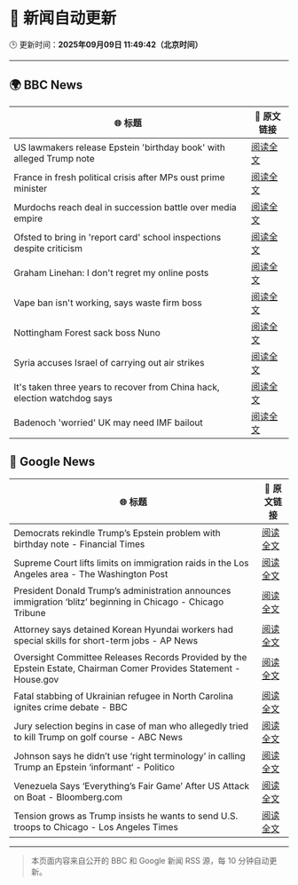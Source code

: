 # 🧠 新闻自动更新

🕒 更新时间：**2025年09月09日 11:49:42（北京时间）**

---

## 🌍 BBC News

| 🌐 标题 | 🔗 原文链接 |
|--------|-------------|
| US lawmakers release Epstein 'birthday book' with alleged Trump note | [阅读全文](https://www.bbc.com/news/articles/cvgqnn4ngvdo?at_medium=RSS&at_campaign=rss) |
| France in fresh political crisis after MPs oust prime minister | [阅读全文](https://www.bbc.com/news/articles/c2dnxxekyezo?at_medium=RSS&at_campaign=rss) |
| Murdochs reach deal in succession battle over media empire | [阅读全文](https://www.bbc.com/news/articles/cn825x71g4do?at_medium=RSS&at_campaign=rss) |
| Ofsted to bring in 'report card' school inspections despite criticism | [阅读全文](https://www.bbc.com/news/articles/cx2jnlj3e0yo?at_medium=RSS&at_campaign=rss) |
| Graham Linehan: I don't regret my online posts | [阅读全文](https://www.bbc.com/news/articles/c7v13v3z6lgo?at_medium=RSS&at_campaign=rss) |
| Vape ban isn't working, says waste firm boss | [阅读全文](https://www.bbc.com/news/articles/c5y8563rjkdo?at_medium=RSS&at_campaign=rss) |
| Nottingham Forest sack boss Nuno | [阅读全文](https://www.bbc.com/sport/football/articles/c2en2xnpvlno?at_medium=RSS&at_campaign=rss) |
| Syria accuses Israel of carrying out air strikes | [阅读全文](https://www.bbc.com/news/articles/c79v1351ello?at_medium=RSS&at_campaign=rss) |
| It's taken three years to recover from China hack, election watchdog says | [阅读全文](https://www.bbc.com/news/articles/c80gl8yvj9go?at_medium=RSS&at_campaign=rss) |
| Badenoch 'worried' UK may need IMF bailout | [阅读全文](https://www.bbc.com/news/articles/c89dx7z98g7o?at_medium=RSS&at_campaign=rss) |

## 📰 Google News

| 🌐 标题 | 🔗 原文链接 |
|--------|-------------|
| Democrats rekindle Trump’s Epstein problem with birthday note - Financial Times | [阅读全文](https://news.google.com/rss/articles/CBMicEFVX3lxTE9wb295Mk5yMHlUVlpNSEpKR1lUQ0dVY2o5WldaVU9NSFUtS3RhSzFTX2Zwa0c3cC1rOGc2Mmp5dnFlYVgyWXZxcllsVTN5U2Rxc3RkZE56LUJ4NXFJelN5QW5HN0RPdGk4ZVlSa1FsM0I?oc=5) |
| Supreme Court lifts limits on immigration raids in the Los Angeles area - The Washington Post | [阅读全文](https://news.google.com/rss/articles/CBMiswFBVV95cUxQdzRHVHVHSjJzYlUyQW5ENHRtSUlOVGx1Q1Ryc0ZEVkYydmpJbHZ5Wm9MSnduWWQ3VDR3dGJUeXJuSW5wVkNkbWNsYmNZMTNSRDR1SWphS29SdTFNREJBZnpFQmxJdHVCT1FfQmJGVFhNYWlucUIxX25VTjc2TGJEQmRWcVB5MXgzYmJZaTJFZlA1WGNNSVdTVk1iWG9tWlczY0VyR1ZTSHY4S1hYaWw1ZXlLUQ?oc=5) |
| President Donald Trump’s administration announces immigration ‘blitz’ beginning in Chicago - Chicago Tribune | [阅读全文](https://news.google.com/rss/articles/CBMiyAFBVV95cUxOeV9WU3hUTkVoVjhNU3Z0MTBJTVU1VjYySUM0S0xZWk5tVDBZLXlZUjFLVjhZZ0c0N3h6ZmNsTF9SWUhZOFNWUFF2OVAxRk92SVdwVHFOdkJGR1E2OWxpVC1CYmxzVFBnc2d0Tmp4cmpUMmdCbE5MVWplSkozRE0wZ1dhNVJpN29Cd2F0bXp4RW15S2FmSzBleDlhYWtvTUtwNnZUbmFwRjdwNDVUbnhtaU1pTllxOFEwTFdKY1dQdHc2T0QzWU5ydg?oc=5) |
| Attorney says detained Korean Hyundai workers had special skills for short-term jobs - AP News | [阅读全文](https://news.google.com/rss/articles/CBMimwFBVV95cUxOcjJSZElwSDJ5cFBreVBZOEltMEtqR24xVGhLYTEwLWFsRWJ3LWd5QmJVWU5DV2Q0SjVRRDN5dFVqS1p6dlNpS3p0NDRqZ1h1c19kTWZVN0s5UjZ4UGhUa050X1VhQ09DeW5mc2MybmIxNjBLQ0gwSXRtTUZaSndGVHgtU21IVi13RUsxMmJhZjFESUhnRjdwQzB4cw?oc=5) |
| Oversight Committee Releases Records Provided by the Epstein Estate, Chairman Comer Provides Statement - House.gov | [阅读全文](https://news.google.com/rss/articles/CBMi1AFBVV95cUxQV281cEJRZHBwY0xqN2lTOS1Tcy00RmUwVjdoS1hnd0ktZVFQLUdtT0FwRjRqYzllQmNoSmEySjZCZnk2dE91bjRkb0szMUpmSWx5cjduNWNJS1oyZ3dpWlREVThuMzBFMEduemRNVldOaU51MTlJUFQyOXRlVDBOMGtkSGR2eXN5RmctTXBFckl3d1hhRmNSN09nemxqRXMzZXFnUm9HTTdLaFhKdDVrM3hoZUhwN19ld01PTjVmM0VXOU01WjJkYzlMa3hvNHhodWZOUg?oc=5) |
| Fatal stabbing of Ukrainian refugee in North Carolina ignites crime debate - BBC | [阅读全文](https://news.google.com/rss/articles/CBMiWkFVX3lxTE9NRUhTdEJtYUF2MWNaU1pvM3ZYZXdHREphR3BiZEgyXy1aeHd5aldtN0hhRHhrZ0xobXBsQWNTRUF0aHZQRXBkWmpsOWViWE1fZTdUbDNjaHpfZ9IBX0FVX3lxTE4xSUtYeUtkWnJvRzhqUUNyc3A4aVpxNEF0WEtOM0o0OG81SmZYWVQwMTFRRS12b2RvOURjTi1XSk9GUHhwZXJHdUd5a0lWN0VURnQ4WE16THlTY08tcXN3?oc=5) |
| Jury selection begins in case of man who allegedly tried to kill Trump on golf course - ABC News | [阅读全文](https://news.google.com/rss/articles/CBMilAFBVV95cUxOaENCUzFBSm5OdjBRUU1fS1hmQ2IzUDVNTUN4LU5pWEZnd3ZDLXhWc0xBeFl2anU1THdZRVdwQWlzZEZVazRhQTBOWG95SGEzcFpvY1NyRk1KdldTb1lHNVZrYkcxOHFocEliUXhhWGZmWE1raFF4bHJzS1lsMmYwMzZidGRueUExOWtFU1VRS3NrZ1Y00gGaAUFVX3lxTE14anhMV1JmYTBxOXhLckNYX1JUdk4wVWlHbVNSNjc0UU9wdmhvZC1SVnFhcmlTdnk2ZC1NTkx4ZDhXX1JQamJpVzNvRGF4UHhRdVJvUGNCUjZWQTVxcDBlZ2dHY2dPa2Q1WVRoVklxcXV1cGhmZ3pWdFVFdmdFSTJKSUd5SFZkdHhaY2REY29xVDRnQ2N2dDJ1Tmc?oc=5) |
| Johnson says he didn’t use ‘right terminology’ in calling Trump an Epstein ‘informant‘ - Politico | [阅读全文](https://news.google.com/rss/articles/CBMirwFBVV95cUxQZkRoelMxVmtsLWRmenJDNlMzcG9EU1FiUS1neDZFdFBMTzhVMWhlYU1OMTNCQXBXTWRFOHRyZVpjR3FoeTRXRk9VS09OdkRkcUxTbF9Ja1VCME9BOFNCdmk5ejdWY3JfX041NTlQQ05pV1Z4RlhpZ2I3REZvbWp3NkR0R3hhV0dPQnhhbWFKdFlkX0lpcEw0djFDN1UwYTFWR00yWTNsY29WTHh4cmhF?oc=5) |
| Venezuela Says ‘Everything’s Fair Game’ After US Attack on Boat - Bloomberg.com | [阅读全文](https://news.google.com/rss/articles/CBMisgFBVV95cUxOZWN5Z3MxV3VSb3pnamo5QVYwcFJnTHZUY21mZHowUWc4bl9GTFhrNXZXU3FxYUduUFZ1VmlQdjFjTGN4RklQanZ5eGdWanJ2Y2VIc3V2UEN6TWdvcm1vNkRuNlJwRzNuLVNkTFhRQkd1eU9GRzVyajhnQS1IWDlENmx5TlV0R2dNVWdvdGVpNng0TTNWNEZoNms0dEJmNUs2d3BCYmZXSWptRzQ3Sm9Xc0Fn?oc=5) |
| Tension grows as Trump insists he wants to send U.S. troops to Chicago - Los Angeles Times | [阅读全文](https://news.google.com/rss/articles/CBMiekFVX3lxTE90QzZld3RBRTF3ajNCejFETS0yaGxrMTZRd2VIUlVkaEN3UmZCdFJhRXc5aXdOdzBQLTdkVnpkRW1OYWNkYmVSWkNDSndOMXNSVUZDdDE5TzdBdzVMdXVmUFF2SS1WUHBERGJaSFFJVFB2Y28xVjYwX093?oc=5) |

---
> 本页面内容来自公开的 BBC 和 Google 新闻 RSS 源，每 10 分钟自动更新。